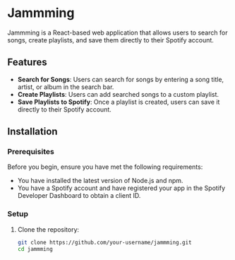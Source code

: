 # Jammming

Jammming is a React-based web application that allows users to search for songs, create playlists, and save them directly to their Spotify account.

## Features

- **Search for Songs**: Users can search for songs by entering a song title, artist, or album in the search bar.
- **Create Playlists**: Users can add searched songs to a custom playlist.
- **Save Playlists to Spotify**: Once a playlist is created, users can save it directly to their Spotify account.

## Installation

### Prerequisites

Before you begin, ensure you have met the following requirements:

- You have installed the latest version of Node.js and npm.
- You have a Spotify account and have registered your app in the Spotify Developer Dashboard to obtain a client ID.

### Setup

1. Clone the repository:

   ```bash
   git clone https://github.com/your-username/jammming.git
   cd jammming
